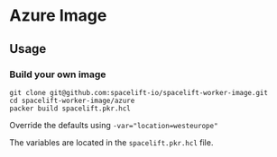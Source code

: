 # Azure Image

## Usage

### Build your own image

```shell
git clone git@github.com:spacelift-io/spacelift-worker-image.git
cd spacelift-worker-image/azure
packer build spacelift.pkr.hcl
```

Override the defaults using `-var="location=westeurope"`

The variables are located in the `spacelift.pkr.hcl` file.

